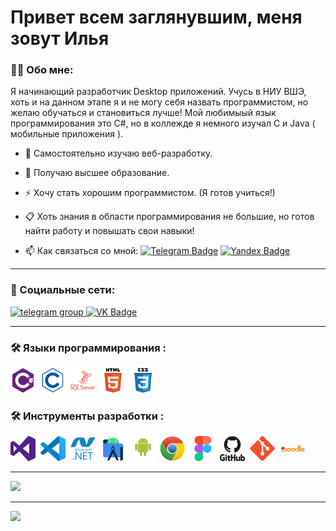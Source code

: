 # Привет всем заглянувшим, меня зовут Илья
### :man_technologist: Обо мне:
<div>
  <p>
  Я начинающий разработчик Desktop приложений. Учусь в НИУ ВШЭ, хоть и на данном этапе я и не могу себя назвать программистом, но желаю обучаться и становиться лучше!   Мой любимыый язык программирования это С#, но в коллежде я немного изучал С и Java ( мобильные приложения ). 
  <p/>
  
  - :telescope: Самостоятельно изучаю веб-разработку.

  - :seedling: Получаю высшее образование.

  - :zap: Хочу стать хорошим программистом. (Я готов учиться!)
  
  - :clipboard: Хоть знания в области программирования не большие, но готов найти работу и повышать свои навыки!

  - :mailbox: Как связаться со мной: [![Telegram Badge](https://img.shields.io/badge/-ilya_rozh9921-blue?style=flat&logo=Telegram&logoColor=white)](https://t.me/ilya_rozh9921) [![Yandex Badge](https://img.shields.io/badge/-Yandex-red?style=flat&logo=Yandex&logoColor=white)](mailto:ya.ilya-03@ya.ru)
<div/>
  
----
### 🤝 Социальные сети:

  <div id="badges">
    <a href="https://t.me/ilya_rozh9921" target="_blank">
      <img src="https://cdn-icons-png.flaticon.com/512/2111/2111646.png" width="40" height="40" alt="telegram group" />
    <a href="https://vk.com/ilya_rozh9921" target="_blank">
      <img src="https://cdn-icons-png.flaticon.com/512/145/145813.png" width="40" height="40" alt="VK Badge"/>
    </a>
  </div>

----

  ### :hammer_and_wrench: Языки программирования :
  <img src="https://github.com/devicons/devicon/blob/master/icons/csharp/csharp-plain.svg" title="C#" alt="C#" width="40" height="40"/>&nbsp;
  <img src="https://github.com/devicons/devicon/blob/master/icons/c/c-line.svg" title="C" alt="C" width="40" height="40"/>&nbsp;
  <img src="https://github.com/devicons/devicon/blob/master/icons/microsoftsqlserver/microsoftsqlserver-plain-wordmark.svg" title="MS SQL" alt="mssql" width="40" height="40"/>&nbsp;
  <img src="https://github.com/devicons/devicon/blob/master/icons/html5/html5-original-wordmark.svg" title="HTML5" alt="HTML" width="40" height="40"/>&nbsp;
  <img src="https://github.com/devicons/devicon/blob/master/icons/css3/css3-original-wordmark.svg" title="CSS3" alt="CSS" width="40" height="40"/>&nbsp;
  ### :hammer_and_wrench: Инструменты разработки : 
  <img src="https://github.com/devicons/devicon/blob/master/icons/visualstudio/visualstudio-plain.svg" title="Visual Studio" alt="Visual Studio" width="40" height="40"/>&nbsp;
  <img src="https://github.com/devicons/devicon/blob/master/icons/vscode/vscode-original.svg" title="Visual Code" alt="Visual Code" width="40" height="40"/>&nbsp;
  <img src="https://github.com/devicons/devicon/blob/master/icons/dot-net/dot-net-plain-wordmark.svg" title=".net" alt=".net" width="40" height="40"/>&nbsp;
  <img src="https://github.com/devicons/devicon/blob/master/icons/androidstudio/androidstudio-original.svg" title="AndroidStudio" alt="AndroidStudio" width="40" height="40"/>&nbsp;
  <img src="https://github.com/devicons/devicon/blob/master/icons/android/android-original-wordmark.svg" title="Android  User" alt="Android User" width="40" height="40"/>&nbsp;
  <img src="https://github.com/devicons/devicon/blob/master/icons/chrome/chrome-original.svg" title="ChromeUser" alt="ChromeUser" width="40" height="40"/>&nbsp;
  <img src="https://github.com/devicons/devicon/blob/master/icons/figma/figma-original.svg" title="Figma" alt="Figma" width="40" height="40"/>&nbsp;
  <img src="https://github.com/devicons/devicon/blob/master/icons/github/github-original-wordmark.svg" title="github" alt="github" width="40" height="40"/>&nbsp;
  <img src="https://github.com/devicons/devicon/blob/master/icons/git/git-original.svg" title="git" alt="git" width="40" height="40"/>&nbsp;
  <img src="https://github.com/devicons/devicon/blob/master/icons/moodle/moodle-original-wordmark.svg" title="moodle" alt="moodle" width="40" height="40"/>&nbsp;
</div>
  
----
![](https://github-profile-summary-cards.vercel.app/api/cards/profile-details?username=FannDrozh&theme=dracula)
  
----
![](http://github-profile-summary-cards.vercel.app/api/cards/repos-per-language?username=FannDrozh&theme=dracula)
